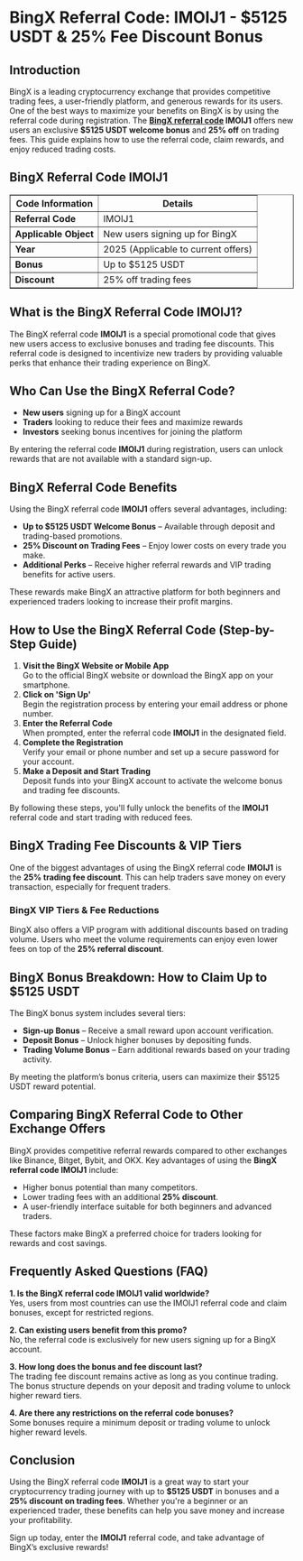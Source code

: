 <!DOCTYPE html>
<html lang="en">
<head>
    <meta charset="UTF-8">
    <meta name="viewport" content="width=device-width, initial-scale=1.0">
</head>
<body>

<h1>BingX Referral Code: IMOIJ1 - $5125 USDT & 25% Fee Discount Bonus</h1>

<h2>Introduction</h2>

<p>BingX is a leading cryptocurrency exchange that provides competitive trading fees, a user-friendly platform, and generous rewards for its users. One of the best ways to maximize your benefits on BingX is by using the referral code during registration. The <strong><a href="https://bingx.com/invite/IMOIJ1" target="_blank">BingX referral code</a> IMOIJ1</strong> offers new users an exclusive <strong>$5125 USDT welcome bonus</strong> and <strong>25% off</strong> on trading fees. This guide explains how to use the referral code, claim rewards, and enjoy reduced trading costs.</p>

<h2>BingX Referral Code IMOIJ1</h2>

<table border="1">
    <tr>
        <th><strong>Code Information</strong></th>
        <th><strong>Details</strong></th>
    </tr>
    <tr>
        <td><strong>Referral Code</strong></td>
        <td>IMOIJ1</td>
    </tr>
    <tr>
        <td><strong>Applicable Object</strong></td>
        <td>New users signing up for BingX</td>
    </tr>
    <tr>
        <td><strong>Year</strong></td>
        <td>2025 (Applicable to current offers)</td>
    </tr>
    <tr>
        <td><strong>Bonus</strong></td>
        <td>Up to $5125 USDT</td>
    </tr>
    <tr>
        <td><strong>Discount</strong></td>
        <td>25% off trading fees</td>
    </tr>
</table>

<h2>What is the BingX Referral Code IMOIJ1?</h2>

<p>The BingX referral code <strong>IMOIJ1</strong> is a special promotional code that gives new users access to exclusive bonuses and trading fee discounts. This referral code is designed to incentivize new traders by providing valuable perks that enhance their trading experience on BingX.</p>

<h2>Who Can Use the BingX Referral Code?</h2>

<ul>
    <li><strong>New users</strong> signing up for a BingX account</li>
    <li><strong>Traders</strong> looking to reduce their fees and maximize rewards</li>
    <li><strong>Investors</strong> seeking bonus incentives for joining the platform</li>
</ul>

<p>By entering the referral code <strong>IMOIJ1</strong> during registration, users can unlock rewards that are not available with a standard sign-up.</p>

<h2>BingX Referral Code Benefits</h2>

<p>Using the BingX referral code <strong>IMOIJ1</strong> offers several advantages, including:</p>

<ul>
    <li><strong>Up to $5125 USDT Welcome Bonus</strong> – Available through deposit and trading-based promotions.</li>
    <li><strong>25% Discount on Trading Fees</strong> – Enjoy lower costs on every trade you make.</li>
    <li><strong>Additional Perks</strong> – Receive higher referral rewards and VIP trading benefits for active users.</li>
</ul>

<p>These rewards make BingX an attractive platform for both beginners and experienced traders looking to increase their profit margins.</p>

<h2>How to Use the BingX Referral Code (Step-by-Step Guide)</h2>

<ol>
    <li><strong>Visit the BingX Website or Mobile App</strong><br>Go to the official BingX website or download the BingX app on your smartphone.</li>
    <li><strong>Click on 'Sign Up'</strong><br>Begin the registration process by entering your email address or phone number.</li>
    <li><strong>Enter the Referral Code</strong><br>When prompted, enter the referral code <strong>IMOIJ1</strong> in the designated field.</li>
    <li><strong>Complete the Registration</strong><br>Verify your email or phone number and set up a secure password for your account.</li>
    <li><strong>Make a Deposit and Start Trading</strong><br>Deposit funds into your BingX account to activate the welcome bonus and trading fee discounts.</li>
</ol>

<p>By following these steps, you'll fully unlock the benefits of the <strong>IMOIJ1</strong> referral code and start trading with reduced fees.</p>

<h2>BingX Trading Fee Discounts & VIP Tiers</h2>

<p>One of the biggest advantages of using the BingX referral code <strong>IMOIJ1</strong> is the <strong>25% trading fee discount</strong>. This can help traders save money on every transaction, especially for frequent traders.</p>

<h3>BingX VIP Tiers & Fee Reductions</h3>

<p>BingX also offers a VIP program with additional discounts based on trading volume. Users who meet the volume requirements can enjoy even lower fees on top of the <strong>25% referral discount</strong>.</p>

<h2>BingX Bonus Breakdown: How to Claim Up to $5125 USDT</h2>

<p>The BingX bonus system includes several tiers:</p>

<ul>
    <li><strong>Sign-up Bonus</strong> – Receive a small reward upon account verification.</li>
    <li><strong>Deposit Bonus</strong> – Unlock higher bonuses by depositing funds.</li>
    <li><strong>Trading Volume Bonus</strong> – Earn additional rewards based on your trading activity.</li>
</ul>

<p>By meeting the platform’s bonus criteria, users can maximize their $5125 USDT reward potential.</p>

<h2>Comparing BingX Referral Code to Other Exchange Offers</h2>

<p>BingX provides competitive referral rewards compared to other exchanges like Binance, Bitget, Bybit, and OKX. Key advantages of using the <strong>BingX referral code IMOIJ1</strong> include:</p>

<ul>
    <li>Higher bonus potential than many competitors.</li>
    <li>Lower trading fees with an additional <strong>25% discount</strong>.</li>
    <li>A user-friendly interface suitable for both beginners and advanced traders.</li>
</ul>

<p>These factors make BingX a preferred choice for traders looking for rewards and cost savings.</p>

<h2>Frequently Asked Questions (FAQ)</h2>

<p><strong>1. Is the BingX referral code IMOIJ1 valid worldwide?</strong><br>Yes, users from most countries can use the IMOIJ1 referral code and claim bonuses, except for restricted regions.</p>

<p><strong>2. Can existing users benefit from this promo?</strong><br>No, the referral code is exclusively for new users signing up for a BingX account.</p>

<p><strong>3. How long does the bonus and fee discount last?</strong><br>The trading fee discount remains active as long as you continue trading. The bonus structure depends on your deposit and trading volume to unlock higher reward tiers.</p>

<p><strong>4. Are there any restrictions on the referral code bonuses?</strong><br>Some bonuses require a minimum deposit or trading volume to unlock higher reward levels.</p>

<h2>Conclusion</h2>

<p>Using the BingX referral code <strong>IMOIJ1</strong> is a great way to start your cryptocurrency trading journey with up to <strong>$5125 USDT</strong> in bonuses and a <strong>25% discount on trading fees</strong>. Whether you're a beginner or an experienced trader, these benefits can help you save money and increase your profitability.</p>

<p>Sign up today, enter the <strong>IMOIJ1</strong> referral code, and take advantage of BingX’s exclusive rewards!</p>

</body>
</html>
